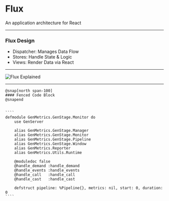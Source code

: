 # Flux 

An application architecture for React

---

### Flux Design

- Dispatcher: Manages Data Flow
- Stores: Handle State & Logic
- Views: Render Data via React

---

![Flux Explained](https://facebook.github.io/flux/img/flux-simple-f8-diagram-explained-1300w.png)

---
    @snap[north span-100]
    #### Fenced Code Block
    @snapend


    ````
    defmodule GenMetrics.GenStage.Monitor do
        use GenServer

        alias GenMetrics.GenStage.Manager
        alias GenMetrics.GenStage.Monitor
        alias GenMetrics.GenStage.Pipeline
        alias GenMetrics.GenStage.Window
        alias GenMetrics.Reporter
        alias GenMetrics.Utils.Runtime

        @moduledoc false
        @handle_demand :handle_demand
        @handle_events :handle_events
        @handle_call   :handle_call
        @handle_cast   :handle_cast

        defstruct pipeline: %Pipeline{}, metrics: nil, start: 0, duration: 0
    ````
